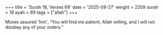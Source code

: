 +++
title = 'Surah 18, Verses 69'
date = '2025-08-27'
weight = 2209
surah = 18
ayah = 69
tags = ["allah"]
+++

Moses assured ˹him˺, “You will find me patient, Allah willing, and I will not disobey any of your orders.”